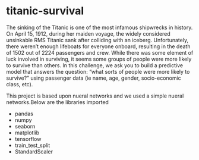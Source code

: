 # titanic-survival
The sinking of the Titanic is one of the most infamous shipwrecks in history. On April 15, 1912, during her maiden voyage, the widely considered unsinkable RMS Titanic sank after colliding with an iceberg. Unfortunately, there weren’t enough lifeboats for everyone onboard, resulting in the death of 1502 out of 2224 passengers and crew. While there was some element of luck involved in surviving, it seems some groups of people were more likely to survive than others. In this challenge, we ask you to build a predictive model that answers the question: “what sorts of people were more likely to survive?” using passenger data (ie name, age, gender, socio-economic class, etc).

This project is based upon nueral networks and we used a simple nueral networks.Below are the libraries imported
* pandas
* numpy 
* seaborn 
* matplotlib
* tensorflow 
* train_test_split
* StandardScaler
